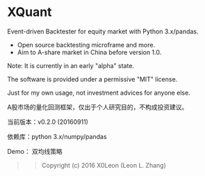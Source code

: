 # XQuant

Event-driven Backtester for equity market with Python 3.x/pandas.

  * Open source backtesting microframe and more.
  * Aim to A-share market in China before version 1.0.

Note: It is currently in an early "alpha" state.

The software is provided under a permissive "MIT" license.

Just for my own usage, not investment advices for anyone else.

A股市场的量化回测框架，仅出于个人研究目的，不构成投资建议。

当前版本：v0.2.0 (20160911)

依赖库：python 3.x/numpy/pandas
 
Demo： 双均线策略 

>> Copyright (c) 2016 X0Leon (Leon L. Zhang)
